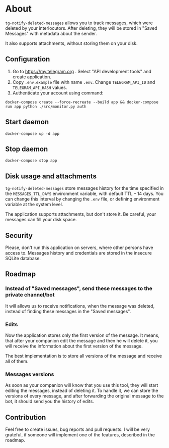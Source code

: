 # About

`tg-notify-deleted-messages` allows you to track messages, which were deleted by
your interlocutors. After deleting, they will be stored in "Saved Messages" with
metadata about the sender.

It also supports attachments, without storing them on your disk.



## Configuration

1. Go to https://my.telegram.org . Select "API development tools" and create application.
2. Copy `.env.example` file with name `.env`. Change `TELEGRAM_API_ID` and `TELEGRAM_API_HASH`
 values.
3. Authenticate your account using command:
```
docker-compose create --force-recreate --build app && docker-compose run app python ./src/monitor.py auth
```

## Start daemon

```
docker-compose up -d app
```

## Stop daemon

```
docker-compose stop app
```

## Disk usage and attachments

`tg-notify-deleted-messages` store messages history for the time specified
in the `MESSAGES_TTL_DAYS` environment variable, with default TTL – 14 days.
You can change this interval by changing the `.env` file, or defining environment
variable at the system level.

The application supports attachments, but don't store it.
Be careful, your messages can fill your disk space.

## Security

Please, don't run this application on servers, where other persons have access to.
Messages history and credentials are stored in the insecure SQLite database.

## Roadmap

### Instead of "Saved messages", send these messages to the private channel/bot

It will allows us to receive notifications, when the message was deleted, instead of
finding these messages in the "Saved messages".

### Edits

Now the application stores only the first version of the message. It means,
that after your companion edit the message and then he will delete it, you
will receive the information about the first version of the message.

The best implementation is to store all versions of the message and receive
all of them.

### Messages versions

As soon as your companion will know that you use this tool, they will start
editing the messages, instead of deleting it. To handle it, we can store the
versions of every message, and after forwarding the original message to the bot,
it should send you the history of edits.

## Contribution

Feel free to create issues, bug reports and pull requests. I will be very
grateful, if someone will implement one of the features, described in the roadmap.